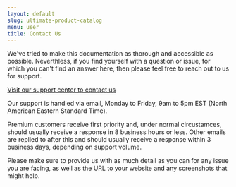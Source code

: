 ```yaml
---
layout: default
slug: ultimate-product-catalog
menu: user
title: Contact Us 
---
```

We've tried to make this documentation as thorough and accessible as possible. Neverthless, if you find yourself with a question or issue, for which you can't find an answer here, then please feel free to reach out to us for support. 

[Visit our support center to contact us](https://www.etoilewebdesign.com/support-center/)

Our support is handled via email, Monday to Friday, 9am to 5pm EST (North American Eastern Standard Time). 

Premium customers receive first priority and, under normal circustamces, should usually receive a response in 8 business hours or less. Other emails are replied to after this and should usually receive a response within 3 business days, depending on support volume.

Please make sure to provide us with as much detail as you can for any issue you are facing, as well as the URL to your website and any screenshots that might help.